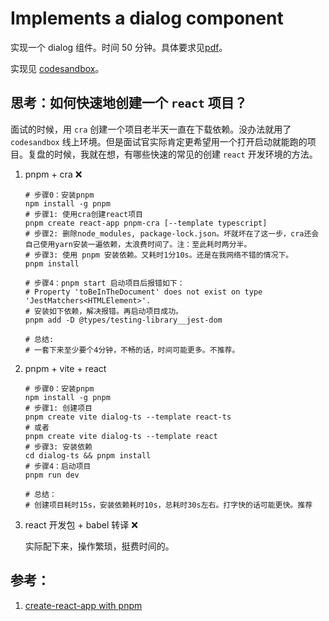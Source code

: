 # Implements a dialog component

实现一个 dialog 组件。时间 50 分钟。具体要求见[pdf](../assets/20230403-shanghai-fe-白马.pdf)。

实现见 [codesandbox](https://codesandbox.io/s/fe-interview-dialog-ts-3208cf)。

## 思考：如何快速地创建一个 `react` 项目？

面试的时候，用 `cra` 创建一个项目老半天一直在下载依赖。没办法就用了 `codesandbox` 线上环境。但是面试官实际肯定更希望用一个打开启动就能跑的项目。复盘的时候，我就在想，有哪些快速的常见的创建 `react` 开发环境的方法。

1.  pnpm + cra ❌

    ```shell
    # 步骤0：安装pnpm
    npm install -g pnpm
    # 步骤1: 使用cra创建react项目
    pnpm create react-app pnpm-cra [--template typescript]
    # 步骤2: 删除node_modules, package-lock.json。坏就坏在了这一步，cra还会自己使用yarn安装一遍依赖，太浪费时间了。注：至此耗时两分半。
    # 步骤3: 使用 pnpm 安装依赖。又耗时1分10s。还是在我网络不错的情况下。
    pnpm install

    # 步骤4：pnpm start 启动项目后报错如下：
    # Property 'toBeInTheDocument' does not exist on type 'JestMatchers<HTMLElement>'.
    # 安装如下依赖，解决报错。再启动项目成功。
    pnpm add -D @types/testing-library__jest-dom

    # 总结:
    # 一套下来至少要个4分钟，不畅的话，时间可能更多。不推荐。
    ```

2.  pnpm + vite + react

    ```shell
    # 步骤0：安装pnpm
    npm install -g pnpm
    # 步骤1: 创建项目
    pnpm create vite dialog-ts --template react-ts
    # 或者
    pnpm create vite dialog-ts --template react
    # 步骤3: 安装依赖
    cd dialog-ts && pnpm install
    # 步骤4：启动项目
    pnpm run dev

    # 总结：
    # 创建项目耗时15s，安装依赖耗时10s，总耗时30s左右。打字快的话可能更快。推荐
    ```

3.  react 开发包 + babel 转译 ❌

    实际配下来，操作繁琐，挺费时间的。

## 参考：

1. [create-react-app with pnpm](https://dev.to/lico/set-up-create-react-app-using-pnpm-nji)

